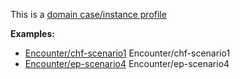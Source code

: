 This is a [domain case/instance profile](profiles.html#domain-profiles)

**Examples:**

*  [Encounter/chf-scenario1](Encounter-chf-scenario1.html) Encounter/chf-scenario1
*   [Encounter/ep-scenario4](Encounter-ep-scenario4.html) Encounter/ep-scenario4